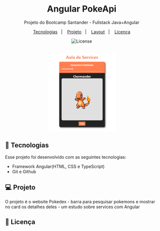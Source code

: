 <h1 align="center"> Angular PokeApi </h1>

<p align="center">
Projeto do Bootcamp Santander - Fullstack Java+Angular
</p>

<p align="center">
  <a href="#-tecnologias">Tecnologias</a>&nbsp;&nbsp;&nbsp;|&nbsp;&nbsp;&nbsp;
  <a href="#-projeto">Projeto</a>&nbsp;&nbsp;&nbsp;|&nbsp;&nbsp;&nbsp;
  <a href="#-layout">Layout</a>&nbsp;&nbsp;&nbsp;|&nbsp;&nbsp;&nbsp;
  <a href="#memo-licença">Licença</a>
</p>

<p align="center">
  <img alt="License" src="https://img.shields.io/static/v1?label=license&message=MIT&color=49AA26&labelColor=000000">
</p>

<br>

<div align="center" margin="auto" width="100%">
  <img alt="projeto Treine.me" src=".github/projeto.png" width="45%">
</div>

## 🚀 Tecnologias

Esse projeto foi desenvolvido com as seguintes tecnologias:

- Framework Angular(HTML, CSS e TypeScript)
- Git e Github

## 💻 Projeto

O projeto é o website Pokedex - barra para pesquisar pokemons e mostrar no card os detalhes deles - um estudo sobre services com Angular

## :memo: Licença